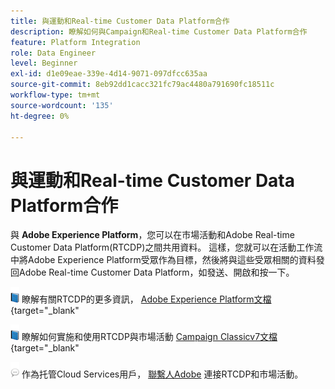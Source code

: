 ```yaml
---
title: 與運動和Real-time Customer Data Platform合作
description: 瞭解如何與Campaign和Real-time Customer Data Platform合作
feature: Platform Integration
role: Data Engineer
level: Beginner
exl-id: d1e09eae-339e-4d14-9071-097dfcc635aa
source-git-commit: 8eb92dd1cacc321fc79ac4480a791690fc18511c
workflow-type: tm+mt
source-wordcount: '135'
ht-degree: 0%

---
```


# 與運動和Real-time Customer Data Platform合作

與 **Adobe Experience Platform**，您可以在市場活動和Adobe Real-time Customer Data Platform(RTCDP)之間共用資料。 這樣，您就可以在活動工作流中將Adobe Experience Platform受眾作為目標，然後將與這些受眾相關的資料發回Adobe Real-time Customer Data Platform，如發送、開啟和按一下。

![](../assets/do-not-localize/book.png) 瞭解有關RTCDP的更多資訊， [Adobe Experience Platform文檔](https://experienceleague.adobe.com/docs/experience-platform/rtcdp/overview.html?lang=en){target=&quot;_blank&quot;

![](../assets/do-not-localize/book.png) 瞭解如何實施和使用RTCDP與市場活動 [Campaign Classicv7文檔](https://experienceleague.adobe.com/docs/campaign-classic/using/integrating-with-adobe-experience-cloud/aep-sources-destinations/get-started-sources-destinations.html?lang=en#integrating-with-adobe-experience-cloud){target=&quot;_blank&quot;

![](../assets/do-not-localize/speech.png)  作為托管Cloud Services用戶， [聯繫人Adobe](../start/campaign-faq.md#support) 連接RTCDP和市場活動。
